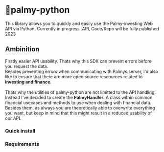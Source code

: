 # 🌴palmy-python


This library allows you to quickly and easily use the Palmy-investing Web API via Python.
Currently in progress. API, Code/Repo will be fully published 2023


## Ambinition
Firstly easier API usability. Thats why this SDK can prevent errors before you request the data. <br>
Besides preventing errors when communicating with Palmys server, I'd also like to ensure that there are more open source rescources related to <b>investing and finance</b>.<br><br> Thats why the utilities of palmy-python are not limitted to the API handling. Instead I've decided to create the <b>PalmyHandler</b>. A class within common financial usecases and methods to use when dealing with financial data. Besides them, as always you are theoretically able to overwrite everything you want, but keep in mind that this might result in a reduced usability of our API. 


### Quick install


### Requirements
